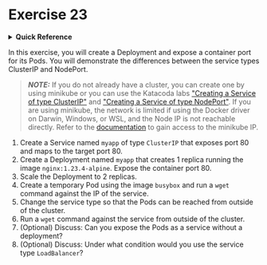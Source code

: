 # Exercise 23

<details>
<summary><b>Quick Reference</b></summary>
<p>

* Namespace: `default`<br>
* Documentation: [Services](https://kubernetes.io/docs/concepts/services-networking/service/)

</p>
</details>

In this exercise, you will create a Deployment and expose a container port for its Pods. You will demonstrate the differences between the service types ClusterIP and NodePort.

> **_NOTE:_** If you do not already have a cluster, you can create one by using minikube or you can use the Katacoda labs ["Creating a Service of type ClusterIP"](https://learning.oreilly.com/scenarios/ckad-services-creating/9781098105310/) and ["Creating a Service of type NodePort"](https://learning.oreilly.com/scenarios/ckad-services-creating/9781098105327/). If you are using minikube, the network is limited if using the Docker driver on Darwin, Windows, or WSL, and the Node IP is not reachable directly. Refer to the [documentation](https://minikube.sigs.k8s.io/docs/handbook/accessing/) to gain access to the minikube IP.

1. Create a Service named `myapp` of type `ClusterIP` that exposes port 80 and maps to the target port 80.
2. Create a Deployment named `myapp` that creates 1 replica running the image `nginx:1.23.4-alpine`. Expose the container port 80.
3. Scale the Deployment to 2 replicas.
4. Create a temporary Pod using the image `busybox` and run a `wget` command against the IP of the service.
5. Change the service type so that the Pods can be reached from outside of the cluster.
6. Run a `wget` command against the service from outside of the cluster.
7. (Optional) Discuss: Can you expose the Pods as a service without a deployment?
8. (Optional) Discuss: Under what condition would you use the service type `LoadBalancer`?
